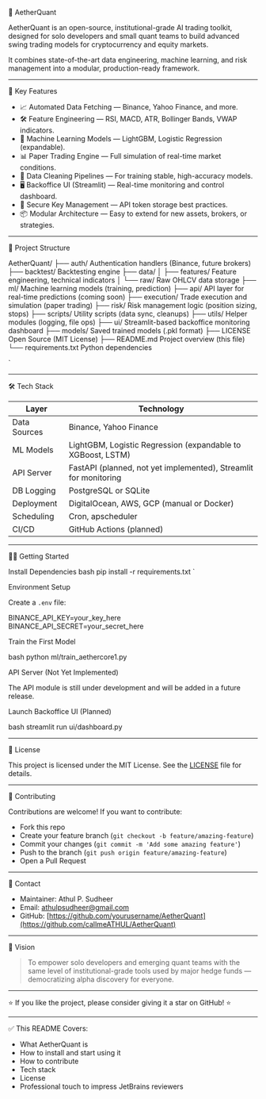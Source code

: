 🌟 AetherQuant

AetherQuant is an open-source, institutional-grade AI trading toolkit, designed for solo developers and small quant teams to build advanced swing trading models for cryptocurrency and equity markets.

It combines state-of-the-art data engineering, machine learning, and risk management into a modular, production-ready framework.

---

 🚀 Key Features

- 📈 Automated Data Fetching — Binance, Yahoo Finance, and more.
- 🛠️ Feature Engineering — RSI, MACD, ATR, Bollinger Bands, VWAP indicators.
- 🤖 Machine Learning Models — LightGBM, Logistic Regression (expandable).
- 📊 Paper Trading Engine — Full simulation of real-time market conditions.
- 🧹 Data Cleaning Pipelines — For training stable, high-accuracy models.
- 🖥️ Backoffice UI (Streamlit) — Real-time monitoring and control dashboard.
- 🔐 Secure Key Management — API token storage best practices.
- 📦 Modular Architecture — Easy to extend for new assets, brokers, or strategies.

---

 📂 Project Structure



AetherQuant/
├── auth/             Authentication handlers (Binance, future brokers)
├── backtest/         Backtesting engine
├── data/
│   ├── features/     Feature engineering, technical indicators
│   └── raw/          Raw OHLCV data storage
├── ml/               Machine learning models (training, prediction)
├── api/              API layer for real-time predictions (coming soon)
├── execution/        Trade execution and simulation (paper trading)
├── risk/             Risk management logic (position sizing, stops)
├── scripts/          Utility scripts (data sync, cleanups)
├── utils/            Helper modules (logging, file ops)
├── ui/               Streamlit-based backoffice monitoring dashboard
├── models/           Saved trained models (.pkl format)
├── LICENSE           Open Source (MIT License)
├── README.md         Project overview (this file)
└── requirements.txt  Python dependencies

`

---

 🛠️ Tech Stack

| Layer              | Technology      |
|--------------------|------------------|
| Data Sources       | Binance, Yahoo Finance |
| ML Models          | LightGBM, Logistic Regression (expandable to XGBoost, LSTM) |
| API Server         | FastAPI (planned, not yet implemented), Streamlit for monitoring |
| DB Logging         | PostgreSQL or SQLite |
| Deployment         | DigitalOcean, AWS, GCP (manual or Docker) |
| Scheduling         | Cron, apscheduler |
| CI/CD              | GitHub Actions (planned)

---

 🧑‍💻 Getting Started

 Install Dependencies
bash
pip install -r requirements.txt
`

 Environment Setup

Create a `.env` file:


BINANCE_API_KEY=your_key_here
BINANCE_API_SECRET=your_secret_here


 Train the First Model

bash
python ml/train_aethercore1.py


 API Server (Not Yet Implemented)

The API module is still under development and will be added in a future release.


 Launch Backoffice UI (Planned)

bash
streamlit run ui/dashboard.py


---

 📜 License

This project is licensed under the MIT License.
See the [LICENSE](LICENSE) file for details.

---

 🙌 Contributing

Contributions are welcome!
If you want to contribute:

* Fork this repo
* Create your feature branch (`git checkout -b feature/amazing-feature`)
* Commit your changes (`git commit -m 'Add some amazing feature'`)
* Push to the branch (`git push origin feature/amazing-feature`)
* Open a Pull Request

---

 💬 Contact

* Maintainer: Athul P. Sudheer
* Email: athulpsudheer@gmail.com
* GitHub: [https://github.com/yourusername/AetherQuant](https://github.com/callmeATHUL/AetherQuant)

---

 🎯 Vision

> To empower solo developers and emerging quant teams with the same level of institutional-grade tools used by major hedge funds — democratizing alpha discovery for everyone.

---

⭐ If you like the project, please consider giving it a star on GitHub! ⭐



---

 ✅ This README Covers:
- What AetherQuant is
- How to install and start using it
- How to contribute
- Tech stack
- License
- Professional touch to impress JetBrains reviewers

